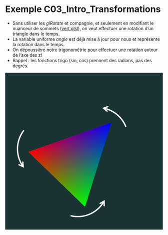 # Exemple C03_Intro_Transformations

* Sans utiliser les *glRotate* et compagnie, et seulement en modifiant le nuanceur de sommets ([vert.glsl](vert.glsl)), on veut effectuer une rotation d’un triangle dans le temps.
* La variable uniforme *angle* est déjà mise à jour pour nous et représente la rotation dans le temps.
* On dépoussière notre trigonométrie pour effectuer une rotation autour de l’axe des z!
* Rappel : les fonctions trigo (sin, cos) prennent des radians, pas des degrés.

<img src="doc/rotation.png"/>

